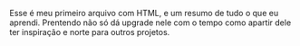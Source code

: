 Esse é meu primeiro arquivo com HTML, e um resumo de tudo o que eu aprendi. Prentendo não só dá upgrade nele com o tempo como apartir dele ter inspiração e norte para outros projetos.  